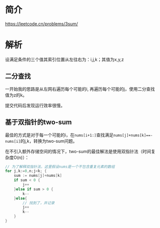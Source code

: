 # 简介

https://leetcode.cn/problems/3sum/

# 解析

设满足条件的三个值其索引位置从左往右为：i,j,k；其值为x,y,z

## 二分查找

一开始我的思路是从左网右遍历每个可能的i, 再遍历每个可能的j，使用二分查找值为z的k。

提交代码后发现运行效率很慢。

## 基于双指针的two-sum

最佳的方式是对于每一个可能的i，在`nums[i+1:]`查找满足`nums[j]+nums[k]==-nums[i]`的j,k，转换为two-sum问题。

在不引入额外存储空间的情况下，two-sum的最佳解法是使用双指针法（时间复杂度O(n)）：

```go
// 为了解释双指针法，这里假设nums是一个不包含重复元素的数组
for j,k:=0,n;j<k; {
    sum := nums[j]+nums[k]
    if sum < 0 {
        j++
    }else if sum > 0 {
        k--
    }else{
        // 找到了，并记录
        j++
        k--
    }
}
```